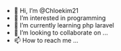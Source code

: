- 👋 Hi, I’m @Chloekim21
- 👀 I’m interested in programming
- 🌱 I’m currently learning php laravel
- 💞️ I’m looking to collaborate on ...
- 📫 How to reach me ...

<!---
Chloekim21/Chloekim21 is a ✨ special ✨ repository because its `README.md` (this file) appears on your GitHub profile.
You can click the Preview link to take a look at your changes.
--->
